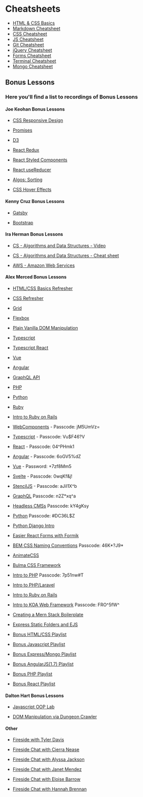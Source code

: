 # Cheatsheets

- [HTML & CSS Basics](./htmlcssbasics.md)
- [Markdown Cheatsheet](./md.md)
- [CSS Cheatsheet](./css.md)
- [JS Cheatsheet](./js.md)
- [Git Cheatsheet](./git.md)
- [jQuery Cheatsheet](./jquery.md)
- [Forms Cheatsheet](./forms.md)
- [Terminal Cheatsheet](./terminal.md)
- [Mongo Cheatsheet](./mongo.md)

## Bonus Lessons

### Here you'll find a list to recordings of Bonus Lessons

#### Joe Keohan Bonus Lessons

- [CSS Responsive Design](https://generalassembly.zoom.us/rec/share/NlXB5kiLkAWcwNg8_2aZDz81gXOQA-ZMRB2mKzcftxDfF8WnRsAKhOS3OSFZsOrw.9rKLCHV9JlveZog2?startTime=1600178200000)

- [Promises](https://generalassembly.zoom.us/rec/share/kO4BNC3IwlUgS9ulaF50ZiqO7CbMgokMuE7TtBu0TB-EdJ31Z1hyevQzRe3kjLj7.7-IrNYIfzVDe0DKX?startTime=1600264234000)

- [D3](https://generalassembly.zoom.us/rec/share/dfsXsJMEfXyCngrSFxWJKfncQ62KP6JFoZwzJqU4pf-BPXVqbW3I_v-i-I9Oz6T_.1Eukmif67FYm_jNa?startTime=1601992502000)

- [React Redux](https://generalassembly.zoom.us/rec/play/12P2XzVrXN73knI8TpTkOTSJtwrKoiRaUd2NG8EdGJIuLYHYZkD4bhcniWCTseZxeqtGTUyoyNapvH6r._29JNdegMAgrXSZY?autoplay=true&startTime=1603822985000)

- [React Styled Components](https://generalassembly.zoom.us/rec/share/8VwpUy2UxCcn0zj46jr9HY463prS0DPX3475c7c2exoV2aYzEUexgPH35kylXZ88.q8Enji7va5zVn_1m?startTime=1605884200000)

- [React useReducer](https://generalassembly.zoom.us/rec/share/MqePeNERLMFdmqOJLt24fIVWKZe-noM07NkUJk2Vk9qypJiB6jgQI2q5EbFwfzTl.qv4VkyUSE_KOg0oh?startTime=1606255774000)

- [Algos: Sorting](https://generalassembly.zoom.us/rec/share/YEFPaAG4_zKvTJtHmFwZ7Bg6CVVoNMcwPyy07thiYuOeETcPX8g6UVGvQkw1QY-E.VMjBFKT7ASwXt0UG?startTime=1618322173000)

- [CSS Hover Effects](https://generalassembly.zoom.us/rec/share/0_1Ke_STbG_lu0s6fKih-JDdesYglcosg6XJSl9P4LnYtE-uxF-4gyox9ULGou-G.9rck2u_p5Qetd_2R?startTime=1618338102000)

#### Kenny Cruz Bonus Lessons

- [Gatsby](https://generalassembly.zoom.us/rec/share/jD6cblNgDnW-o1icGYLbc7bphh_v84GiMFRlYb4y85ATJs4GE9G3jwK0u73U0hMk.x2q0ACUBr2CCWx15?startTime=1601906545000)

- [Bootstrap](https://generalassembly.zoom.us/rec/share/X0O7p1sFyZzRs-Y9OanTgehiwYn1o8f-9hRNASXeosAoGcUv1vvSMq4Q2TCux75Y.HD5wjyK61FOQaRUU)

#### Ira Herman Bonus Lessons

- [CS - Algorithms and Data Structures - Video](https://generalassembly.zoom.us/rec/play/Y-UJbDrTLZrWUhoRFfR2sS4-BAxBNA1DqM2FjnXeJPQF487tlDK7HEROViTgVCf9CuUNCfZCejYwhh-j.OCY-NQajlenXrfyE?startTime=1611345196000&_x_zm_rtaid=yYP96ZybTXy4ty_I-AjLWQ.1611610378614.8ff1a6c49bc8e490d67b5da642688f31&_x_zm_rhtaid=44)

- [CS - Algorithms and Data Structures - Cheat sheet](https://gist.github.com/iscott/efe76bdd5f8004c290e768bd0dafc052)

- [AWS - Amazon Web Services](https://generalassembly.zoom.us/rec/share/sitvd7N3FUhQ8gSKOgby15tLsvbMgF3TpgbvBkX0qxiiF0xx3zpYaEKmMAb4jCxA.7ZHyEDuYT4uKjEJ0?startTime=1609275482000)

#### Alex Merced Bonus Lessons

- [HTML/CSS Basics Refresher](https://generalassembly.zoom.us/rec/share/ht-wmHyCTgnV-hrvtEzgCsywHKyPYQ1OH0S6DfNh-V1XB1vPsBh_Q1HTgtr0i1lI.LGQPTyMA_pcn3mbV?startTime=1612187836000)

- [CSS Refresher](https://generalassembly.zoom.us/rec/share/WLmJnoSE86J4EPHeQJWNywhCW0pYDBVbZvBzuz00ztHV8MWZ4uKbLCTrmeSjmypq.rV9Csheq6GkdgAWa)

- [Grid](https://generalassembly.zoom.us/rec/share/6VOvdpBiOf6uJuU0LIzTNDRQ5PQPb4EeA7L6U0PEYeFDW3hH2xF6J496JAuakgNH.iHsdHqmjc58FEP1N)

- [Flexbox](https://generalassembly.zoom.us/rec/share/kToGF_1iwh-hW-Kjvds_tZFzC4wp2H7bhQO1o6EZxD3hYpCQXozeuwV0mCxkEnlk.F4lGdBM2_w3ameBT)

- [Plain Vanilla DOM Manipulation](https://generalassembly.zoom.us/rec/share/HW01thxD4W-Od1RLYOBUpCC8gTdPvEKrnUIV2_UGv65r14QAkWYzCgK_kcWrw6bK.6bXNLt6x7qBdUU3C)

- [Typescript](https://generalassembly.zoom.us/rec/share/yw9cv0ZQzLRFWW0CMR85AVDXOjRVqwWLYzBYafIhVCT0v2OOJvkL3Yr7OstJUd04._uo2dihSzFnXRbXV)

- [Typescript React](https://generalassembly.zoom.us/rec/share/sBJBFYDgZPvEXvygLqDglXYsgdsNloV32omVnjq9ABgSHsIRRN1LPxHgQy8tIDC-.GYZ6ENAVWvU5GR7t)

- [Vue](https://generalassembly.zoom.us/rec/share/xcYfFbmhh4KhFJZaf9p1bPGvAab7JZM4EdAqpUAZusUrf62b0FfuqCWP7e2j7HLO.YMRGLwe69trQQsj7)

- [Angular](https://generalassembly.zoom.us/rec/share/pseRs8GSZWjYj0PaGXCBjOafNH3fKlIfQr2IE6LxWAKVWc6HH7cOqJDdQ1-dnZ7v.nAcU7j0ajensF53y)

- [GraphQL API](https://generalassembly.zoom.us/rec/share/r_S6HUMVYdLmTlViKyDjX7RHw7HVRsyolqTRxDOYbgwbsSiIq_SLrCla5OKVV_ps.a4xBuDdQbG9gwvAu)

- [PHP](https://generalassembly.zoom.us/rec/share/i3SahMji7MkdHmgeGQUnvCZE0HTryLM4YW6c4bhVdxYjRVl5EfCqtGNB7cPUyuef.vjzyVFps3MvtCOV8)

- [Python](https://generalassembly.zoom.us/rec/share/dc0NkA5NrDifesxov4Tv-1D453DUsGgM_R1T0UOi0GtZSo3FyUcQDqgXKsrP6ftj.cNJv020tFcSEZ2C5)

- [Ruby](https://generalassembly.zoom.us/rec/share/FzpKh1AGSmQL6PYg183lwDCasyrMu8Wph_qCIPOH5mCA98WhhyM-xWqgpNJ_tdQY.7fXkx9h6WYiBQjZI)

- [Intro to Ruby on Rails](https://generalassembly.zoom.us/rec/share/S2a7ZT13XUrGzYQB0hXeKSZ_-JGC4QFbNlTo_D-rfkv3KYAOuk_hr8NKdkzkSJch.U9nEwu60LK8NQ0_C)

- [WebComponents](https://generalassembly.zoom.us/rec/share/Oi7uyET69MaLn04ExCVMQI8vFn6Uv57Mmij_yLdhpMZH7GCd9eSq8L51CGJ4Aihn.sg-UimYRO0AFCq6R) - Passcode: jM5UmVz=

- [Typescript](https://generalassembly.zoom.us/rec/share/LYX6_hJ8aMMVqJfcaapvrrtjE6pL1FdyABTLIdCsN7TRXMiXB6e6I8ZqiKq9PQHc.H2licGYKVJ4Gi3yj) - Passcode: Vu$F46?V

- [React](https://generalassembly.zoom.us/rec/share/7M1QP7__80pIaKPB0UzSeu0aAJ28eaa823JP-_EKmk0CuIqY-R5JFZdo9WXORK9z) - Passcode: 04^PHmk1

- [Angular](https://generalassembly.zoom.us/rec/share/t-BNHRhxYW6JrTBVT07mLPDtIRcAAPZ70wz5Cns0U5Jqv5j-TZcUbWUgd3zkN22_.QiHJOkyEY4B96XNQ) - Passcode: 6oGV5%dZ

- [Vue](https://generalassembly.zoom.us/rec/share/wulaAK70pmBLZon82k_iR64iO6Pmaaa81ScdrvoMnUhio0hIDxx9B0iTsXxw5RHE) - Password: +7zf8Mm5

- [Svelte](https://generalassembly.zoom.us/rec/share/5_aCMC6Xpw8F7hg4yvMOhXguB63uf-BN91Ml7TCBbE5Aup7-yLrGIVKYxGfxQVg.R_0KdZ8PBuFzJwqB) - Passcode: 0wqKf&j!

- [StencilJS](https://generalassembly.zoom.us/rec/share/7mmvql7UaNsU17ngohilhT7VMRoMcjid6S_gB5hJ2Xg-Ql-0wndZSRt1mYHQ.csNgVmeU3ov79G18) - Passcode: aJiI1X^b

- [GraphQL](https://generalassembly.zoom.us/rec/share/Dce4vUf5_3GYq-TysQapQbv0n_Dwy0VuOdhzO04_Hw3F7BiZBV3WcgpKlpm8uAtC.okgyNArVhbTWKapw) Passcode: n2Z\*xq^a

- [Headless CMSs](https://generalassembly.zoom.us/rec/share/u-h25U66niMOHRUEVNSsYR1te_CJWyGVHnsSCIGyWi3M_VqxD6Y8A5Jb71DIfaEd.2sh7T2ScqNpobTPc) Passcode: kY4gKsy

- [Python](https://generalassembly.zoom.us/rec/share/5LQ0isfe2C4T4chJw2-zu0zGoqjUpI8SRBLWSGBwy2eA5za3gIX9JyW8OzfQVy5S.riET9S79ZO0nst-I) Passcode: #DC36L$Z

- [Python Django Intro](https://generalassembly.zoom.us/rec/share/KPmsy3VZKVnZdbdWDnxheeZAWkrvDrqAAZfzUCrln9gErF2s0azhGJfgha_c_sxT.aIcxNHrd2N1FOUVK)

- [Easier React Forms with Formik](https://generalassembly.zoom.us/rec/share/rUWx4_UNdxD9SFw5vM93PaxfVq8rWkT1RJOloTc7SFNrBWssd-Myq_yKTVG-mm0y.2P7RyCoheOaXlRAF)

- [BEM CSS Naming Conventions](https://generalassembly.zoom.us/rec/share/E5rcHmqX7SsWWKPQu8mad3W_CIhyix8xlBCQtvZzOXoKcIyX6ErlpUm0tV0Txbc.n0p3WR3y4tnyeb8X) Passcode: 46K*?J9*

- [AnimateCSS](https://generalassembly.zoom.us/rec/share/LaQdRtRZOA2D6B-z_kClMXqhibQoXUT8ybeDSlgcela7M9rr-9AbQ9XxFh12Eu_M.h0VYiRkDfO0cuk5Y)

- [Bulma CSS Framework](https://generalassembly.zoom.us/rec/share/PiJnVU1pc8XBAkm4-LRscQ0GDRqR-i4ucukwNplT84r8TYtm3p7BF_XZnu4sPrKm.BGqaa6NvrFBBG27X
)

- [Intro to PHP](https://generalassembly.zoom.us/rec/share/aRwHlVKWgS6v_nXQKDcRTvRu39EfmTbOR_cb2OYBgDH-P1ildPfWzsEkBlF0gKz2.RadDKdVrpclZ-eg8) Passcode: 7p51nw#T

- [Intro to PHP/Laravel](https://generalassembly.zoom.us/rec/share/ZUBqssGVWxia4HDWuo8T6iVwggA8jPBQAgbiDLVnO4fIbx3jxEiIRfz8zIe5ninT.Z0g0e8A9tNAOFc-9)

- [Intro to Ruby on Rails](https://generalassembly.zoom.us/rec/share/N-fjS9NowgHYvcoGPV42xe8LlBDFgiJ7Uxo3M1b4HRwCEEKg5pEsvDgBNam-P6DE.pTNXoDTL7CHAzwwn
)

- [Intro to KOA Web Framework](https://generalassembly.zoom.us/rec/share/Mbt_SftdkcMfsC_5EQzpRqQDnWhugbR-8XMP5Qp-_DJo7JMAmL8nlkZCVGrzcrm5.53lzDbw16FaNCdV1) Passcode: FRO^5fW^

- [Creating a Mern Stack Boilerplate](https://generalassembly.zoom.us/rec/share/drdXY__dwgwoBrPfqWbY4OvB8AkXXgYeynd_yt_M8fSaz05l-TbpXPwhux48V1a0.HjNbseUsxlDuZTjS)

- [Express Static Folders and EJS](https://generalassembly.zoom.us/rec/share/DyDXHjSjHNKRCFjj6GjG3G70etFBsw1gtwlgAukUnibW1o-pgX7WJBQThpbZvSgf.miXfxyrxStQDTn8X)

- [Bonus HTML/CSS Playlist](https://www.youtube.com/playlist?list=PLV0X85yx42J1Btf00aBjbth_vgxM21Vfv)

- [Bonus Javascript Playlist](https://www.youtube.com/playlist?list=PLV0X85yx42J2IZ0NPW7vbY3OHITUFCFTD)

- [Bonus Express/Mongo Playlist](https://www.youtube.com/playlist?list=PLV0X85yx42J23W49n6MopKyWJaJgtBJ5_)

- [Bonus AngularJS(1.7) Playlist](https://www.youtube.com/playlist?list=PLV0X85yx42J3W52yHH2XzPoJOYL651Aml)

- [Bonus PHP Playlist](https://www.youtube.com/playlist?list=PLV0X85yx42J0Fwfc3UWBtph9n-38w0H9B)

- [Bonus React Playlist](https://www.youtube.com/playlist?list=PLV0X85yx42J3D-f8Jj3u104yBJFaovJ8s)

#### Dalton Hart Bonus Lessons

- [Javascript OOP Lab](https://generalassembly.zoom.us/rec/share/2O1KD-_x3SBObrfS9Bjia_crA93Ueaa82nca86VZmkyce0NpiYDsgznzt_ID5D9C?startTime=1588803604000)

- [DOM Manipulation via Dungeon Crawler](https://generalassembly.zoom.us/rec/play/qHoVcs-JVmOt2HlnTtVRIl3gCWj-ZgUvGmHf55We8LHiruQF1YIvQqQOErSyBQezY4bY6D6_3tqnpESl.JW_K5ZGm5-h0J8QV?startTime=1589407426000&_x_zm_rtaid=qAsAdSr3RnaeuSXxmCue3w.1602109079403.b48c6cdd517e1ec8964687bcc9427397&_x_zm_rhtaid=154)

#### Other

- [Fireside with Tyler Davis](https://generalassembly.zoom.us/rec/share/Oi7uyET69MaLn04ExCVMQI8vFn6Uv57Mmij_yLdhpMZH7GCd9eSq8L51CGJ4Aihn.sg-UimYRO0AFCq6R%20Passcode:%20jM5UmVz=)

- [Fireside Chat with Cierra Nease](https://generalassembly.zoom.us/rec/play/h82Jg1BiFcRwm7SWUQhQgNjmZ4RrDBkEIfnwdQuA1TxhAGBJg-u-INKmMny-uiYU7iYxeVNSz764Or1R.7-A4cbMf5Rf9PTBN?autoplay=true&startTime=1605895775000)

- [Fireside Chat with Alyssa Jackson](https://generalassembly.zoom.us/rec/play/dV9CWb_08z7Oi_LtZsah-LtpHGtDHxwUxFgXNo7aBgqiZoxwEYJRUIzOpJZ6e6tukpJBefjFe-oHJLI._9fBQDIHmWzgRQVo?autoplay=true&startTime=1603995887000)

- [Fireside Chat with Janet Mendez](https://generalassembly.zoom.us/rec/play/DI2PEyp09c7rgKqN_9XJWGc0nt-iS9ekuZTpDDJhIJDnpG6T2qdI1HKQTauZjpEOuZzcHsdkBM7Bvvnn.c9vdj6pGwkwtc6vC?autoplay=true&startTime=1602091736000)

- [Fireside Chat with Eloise Barrow](https://generalassembly.zoom.us/rec/play/CmYWgQRQZbVzml93SSLn14SDlXeC9QFE2IyRbsAlSqwzHymabgcweDKyIQVtPRY-qLv4aN-ptSulFN42.S_aKmfmhEs8XVH8p?autoplay=true&startTime=1611171268000)

- [Fireside Chat with Hannah Brennan](https://generalassembly.zoom.us/rec/play/EG--92ZM0R4ZNs25gGI3aEYc0lwg-2Zu2zdjpvu58Hmp0GDG2iJAL624KGHuQ4cDhPy_3N40wH4hEewH.nw3dMCKregSmQ3QV?autoplay=true&startTime=1618424800000)
